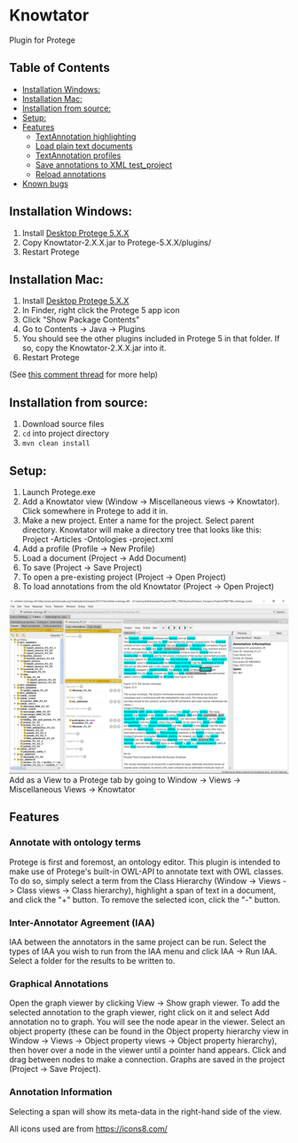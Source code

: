 # Knowtator
Plugin for Protege

## Table of Contents
- [Installation Windows:](#Installation-Windows)
- [Installation Mac:](#Installation-Mac)
- [Installation from source:](#Installation-from-source)
- [Setup:](#Setup)
- [Features](#Features)
	- [TextAnnotation highlighting](#TextAnnotation-highlighting)
	- [Load plain text documents](#Load-plain-text-documets)
	- [TextAnnotation profiles](#TextAnnotation-profiles)
	- [Save annotations to XML test_project](#Save-annotations-to-XML-t)
	- [Reload annotations](#Reload-annotations)
- [Known bugs](#Known-bugs)

## Installation Windows:

1. Install [Desktop Protege 5.X.X][protege link]
2. Copy Knowtator-2.X.X.jar to Protege-5.X.X/plugins/
3. Restart Protege

## Installation Mac:
1. Install [Desktop Protege 5.X.X][protege link]
2. In Finder, right click the Protege 5 app icon
3. Click "Show Package Contents"
4. Go to Contents -> Java -> Plugins
5. You should see the other plugins included in Protege 5 in that folder. If so, copy the Knowtator-2.X.X.jar into it.
6. Restart Protege

(See [this comment thread][mac osx plugin intallation comment thread] for more help) 

## Installation from source:
1. Download source files
2. `cd` into project directory
3. `mvn clean install`

## Setup:
1. Launch Protege.exe
2. Add a Knowtator view (Window -> Miscellaneous views -> Knowtator). Click somewhere in Protege to add it in.
3. Make a new project. Enter a name for the project. Select parent directory. Knowtator will make
a directory tree that looks like this:
Project
-Articles
-Ontologies
-project.xml
4. Add a profile (Profile -> New Profile)
5. Load a document (Project -> Add Document)
5. To save (Project -> Save Project)
6. To open a pre-existing project (Project -> Open Project)
7. To load annotations from the old Knowtator (Project -> Open Project) 

![After installation][installation image]
Add as a View to a Protege tab by going to Window -> Views -> Miscellaneous Views -> Knowtator

## Features

### Annotate with ontology terms

Protege is first and foremost, an ontology editor. This plugin is intended to make use of Protege's built-in OWL-API
to annotate text with OWL classes. To do so, simply select a term from the Class Hierarchy (Window -> Views -> Class views -> Class hierarchy),
highlight a span of text in a document, and click the "+" button. To remove the selected icon, click the "-" button.

### Inter-Annotator Agreement (IAA)

IAA between the annotators in the same project can be run. Select the types of IAA you wish to run from the IAA menu
and click IAA -> Run IAA. Select a folder for the results to be written to.

### Graphical Annotations

Open the graph viewer by clicking View -> Show graph viewer. To add the selected annotation to the graph viewer, right click on it
and select Add annotation no to graph. You will see the node apear in the viewer. Select an object property (these can be found
in the Object property hierarchy view in Window -> Views -> Object property views -> Object property hierarchy), then hover
over a node in the viewer until a pointer hand appears. Click and drag between nodes to make a connection. Graphs are saved
in the project (Project -> Save Project).

### Annotation Information

Selecting a span will show its meta-data in the right-hand side of the view.

All icons used are from https://icons8.com/

[protege link]:http://protege.stanford.edu/products.php#desktop-protege
[installation image]:installation_image.PNG
[ontology example]:http://purl.obolibrary.org/obo/go/go-basic.obo
[mac osx plugin intallation comment thread]:http://protege-project.136.n4.nabble.com/Installing-Plugins-on-Protege-5-MacOSX-td4665874.html
[sample files location]:https://github.com/tuh8888/Knowtator-2.0/tree/master/src/main/resources/file

